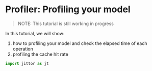 # Profiler: Profiling your model


> NOTE: This tutorial is still working in progress

In this tutorial, we will show:
1. how to profiling your model and check the elapsed time of each operation
2. profiling the cache hit rate




```python
import jittor as jt
```